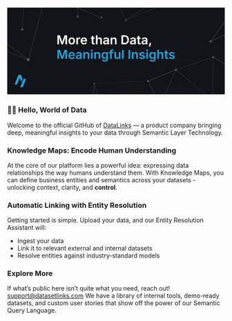 ![Header](../assets/Github_Banner.jpg)

### 👋👋 Hello, World of Data

Welcome to the official GitHub of [DataLinks](https://datalinks.com/) — a product company bringing deep, meaningful insights to your data through Semantic Layer Technology.

### Knowledge Maps: Encode Human Understanding

At the core of our platform lies a powerful idea: expressing data relationships the way humans understand them. With Knowledge Maps, you can define business entities and semantics across your datasets - unlocking context, clarity, and **control**.

### Automatic Linking with Entity Resolution

Getting started is simple. Upload your data, and our Entity Resolution Assistant will:

- Ingest your data
- Link it to relevant external and internal datasets
- Resolve entities against industry-standard models

### Explore More

If what’s public here isn’t quite what you need, reach out! [support@datasetlinks.com](mailto:support@datasetlinks.com)
We have a library of internal tools, demo-ready datasets, and custom user stories that show off the power of our Semantic Query Language.
